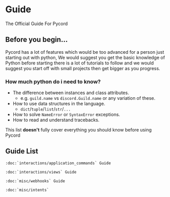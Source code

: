# Guide
The Official Guide For Pycord

## Before you begin...
Pycord has a lot of features which would be too advanced for a person just starting out with python,
We would suggest you get the basic knowledge of Python before starting there is a lot of tutorials to follow and we would suggest you start off with small projects then get bigger as you progress.

### How much python do i need to know?

- The difference between instances and class attributes.
    - e.g. `guild.name` vs `discord.Guild.name` or any variation of these.
- How to use data structures in the language.
    - `dict`/`tuple`/`list`/`str`/`...`
- How to solve `NameError` or `SyntaxError` exceptions.
- How to read and understand tracebacks.

This list **doesn't** fully cover everything you should know before using Pycord

## Guide List

```{eval-rst}
:doc:`interactions/application_commands` Guide

:doc:`interactions/views` Guide

:doc:`misc/webhooks` Guide

:doc:`misc/intents`
```